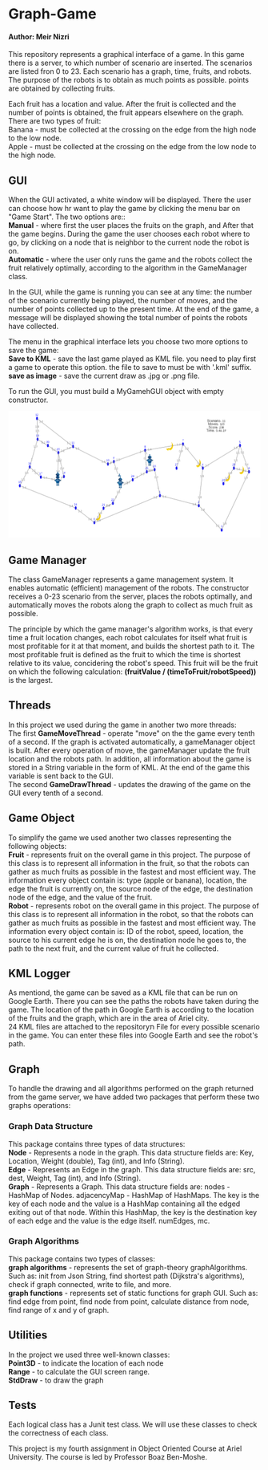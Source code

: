 # Graph-Game
#### Author: Meir Nizri
This repository represents a graphical interface of a game. In this game there is a server, to which number of scenario are inserted. The scenarios are listed fron 0 to 23. Each scenario has a graph, time, fruits, and robots. The purpose of the robots is to obtain as much points as possible. points are obtained by collecting fruits.

Each fruit has a location and value. After the fruit is collected and the number of points is obtained, the fruit appears elsewhere on the graph. There are two types of fruit:
<br> Banana - must be collected at the crossing on the edge from the high node to the low node.
<br> Apple - must be collected at the crossing on the edge from the low node to the high node.

## **GUI**
When the GUI activated, a white window will be displayed. There the user can choose how hr want to play the game by clicking the menu bar on "Game Start". The two options are::
<br> **Manual** - where first the user places the fruits on the graph, and After that the game begins. During the game the user chooses each robot where to go, by clicking on a node that is neighbor to the current node the robot is on.
<br> **Automatic** - where the user only runs the game and the robots collect the fruit relatively optimally, according to the algorithm in the GameManager class.

In the GUI, while the game is running you can see at any time: the number of the scenario currently being played, the number of moves, and the number of points collected up to the present time. At the end of the game, a message will be displayed showing the total number of points the robots have collected.

The menu in the graphical interface lets you choose two more options to save the game:
<br> **Save to KML** - save the last game played as KML file. you need to play first a game to operate this option. the file to save to must be with '.kml' suffix.
<br> **save as image** - save the current draw as .jpg or .png file.

To run the GUI, you must build a MyGamehGUI object with empty constructor.

![GUI](GUI.png)

## **Game Manager**
The class GameManager represents a game management system. It enables automatic (efficient) management of the robots. The constructor receives a 0-23 scenario from the server, places the robots optimally, and automatically moves the robots along the graph to collect as much fruit as possible.

The principle by which the game manager's algorithm works, is that every time a fruit location changes, each robot calculates for itself what fruit is most profitable for it at that moment, and builds the shortest path to it. The most profitable fruit is defined as the fruit to which the time is shortest relative to its value, concidering the robot's speed. This fruit will be the fruit on which the following calculation: **(fruitValue / (timeToFruit/robotSpeed))** is the largest.

## **Threads**
In this project we used during the game in another two more threads:
<br> The first **GameMoveThread** - operate "move" on the the game every tenth of a second. If the graph is activated automatically, a gameManager object is built. After every operation of move, the gameManager update the fruit location and the robots path. In addition, all information about the game is stored in a String variable in the form of KML. At the end of the game this variable is sent back to the GUI.
<br> The second **GameDrawThread** - updates the drawing of the game on the GUI every tenth of a second.

## **Game Object**
To simplify the game we used another two classes representing the following objects:
<br> **Fruit** - represents fruit on the overall game in this project. The purpose of this class is to represent all information in the fruit, so that the robots can gather as much fruits as possible in the fastest and most efficient way. The information every object contain is: type (apple or banana), location, the edge the fruit is currently on, the source node of the edge, the destination node of the edge, and the value of the fruit.
<br> **Robot** - represents robot on the overall game in this project. The purpose of this class is to represent all information in the robot, so that the robots can gather as much fruits as possible in the fastest and most efficient way. The information every object contain is: ID of the robot, speed, location, the source to his current edge he is on, the destination node he goes to, the path to the next fruit, and the current value of fruit he collected.

## **KML Logger**
As mentiond, the game can be saved as a KML file that can be run on Google Earth. There you can see the paths the robots have taken during the game. The location of the path in Google Earth is according to the location of the fruits and the graph, which are in the area of Ariel city.
<br> 24 KML files are attached to the repositoryת File for every possible scenario in the game. You can enter these files into Google Earth and see the robot's path.

## **Graph**
To handle the drawing and all algorithms performed on the graph returned from the game server, we have added two packages that perform these two graphs operations:

### **Graph Data Structure** 
This package contains three types of data structures:
<br> **Node** - Represents a node in the graph. This data structure fields are: Key, Location, Weight (double), Tag (int), and Info (String).
<br> **Edge** - Represents an Edge in the graph. This data structure fields are: src, dest, Weight, Tag (int), and Info (String).
<br> **Graph** - Represents a Graph. This data structure fields are: nodes - HashMap of Nodes. adjacencyMap - HashMap of HashMaps. The key is the key of each node and the value is a HashMap containing all the edged exiting out of that node. Within this HashMap, the key is the destination key of each edge and the value is the edge itself. numEdges, mc.

### **Graph Algorithms** 
This package contains two types of classes:
<br> **graph algorithms** - represents the set of graph-theory graphAlgorithms. Such as: init from Json String, find shortest path (Dijkstra's algorithms), check if graph connected, write to file, and more.
<br> **graph functions** - represents set of static functions for graph GUI. Such as: find edge from point, find node from point, calculate distance from node, find range of x and y of graph.

## **Utilities**
In the project we used three well-known classes:
<br> **Point3D** - to indicate the location of each node
<br> **Range** - to calculate the GUI screen range.
<br> **StdDraw** - to draw the graph

## **Tests**
Each logical class has a Junit test class. We will use these classes to check the correctness of each class.


This project is my fourth assignment in Object Oriented Course at Ariel University. The course is led by Professor Boaz Ben-Moshe.
